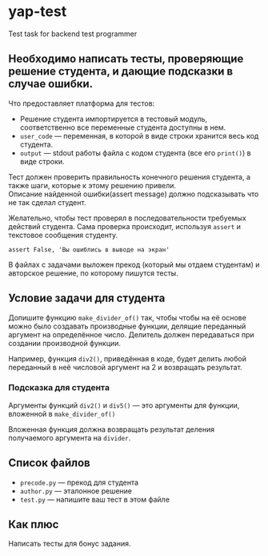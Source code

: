 # yap-test
Test task for backend test programmer

## Необходимо написать тесты, проверяющие решение студента, и дающие подсказки в случае ошибки.

Что предоставляет платформа для тестов:
- Решение студента импортируется в тестовый модуль, соответственно все переменные студента доступны в нем. 
- `user_code` — переменная, в которой в виде строки хранится весь код студента.
- `output` — stdout работы файла с кодом студента (все его `print()`) в виде строки.


Тест должен проверить правильность конечного решения студента, а также шаги, которые к этому решению привели.  
Описание найденной ошибки(assert message) должно подсказывать что не так сделал студент. 

Желательно, чтобы тест проверял в последовательности требуемых действий студента.
Сама проверка происходит, используя `assert` и текстовое сообщения студенту.

`assert False, 'Вы ошиблись в выводе на экран'`

В файлах с задачами выложен прекод (который мы отдаем студентам) и авторское решение, по которому пишутся тесты.

## Условие задачи для студента
Допишите функцию `make_divider_of()` так, чтобы чтобы на её основе можно было создавать производные функции, делящие переданный аргумент на определённое число. Делитель должен передаваться при создании производной функции.

Например, функция `div2()`, приведённая в коде, будет делить любой переданный в неё числовой аргумент на 2 и возвращать результат.

### Подсказка для студента
Аргументы функций `div2()` и `div5()` — это аргументы для функции, вложенной в `make_divider_of()`

Вложенная функция должна возвращать результат деления получаемого аргумента на `divider`.

## Список файлов

- `precode.py` — прекод для студента
- `author.py` — эталонное решение
- `test.py` — напишите ваш тест в этом файле

## Как плюс

Написать тесты для бонус задания.
